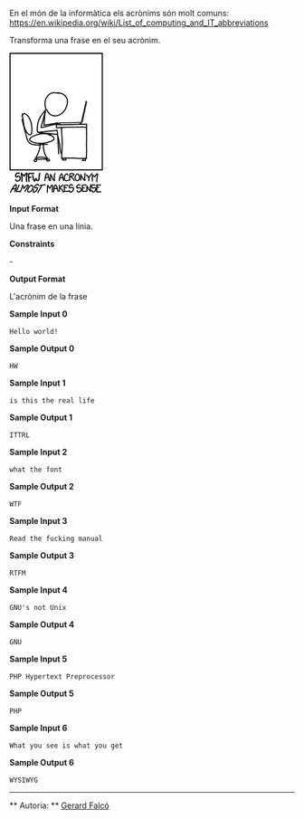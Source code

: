 En el món de la informàtica els acrònims són molt comuns:
<https://en.wikipedia.org/wiki/List_of_computing_and_IT_abbreviations>

Transforma una frase en el seu acrònim.

![image](1557483137-04b68bf814-smfw.png)

**Input Format**

Una frase en una línia.

**Constraints**

\-

**Output Format**

L'acrònim de la frase

**Sample Input 0**

    Hello world!

**Sample Output 0**

``` 
HW
```

**Sample Input 1**

    is this the real life

**Sample Output 1**

    ITTRL

**Sample Input 2**

    what the font

**Sample Output 2**

    WTF

**Sample Input 3**

    Read the fucking manual

**Sample Output 3**

    RTFM

**Sample Input 4**

    GNU's not Unix

**Sample Output 4**

    GNU

**Sample Input 5**

    PHP Hypertext Preprocessor

**Sample Output 5**

    PHP

**Sample Input 6**

    What you see is what you get

**Sample Output 6**

    WYSIWYG

----------

** Autoria: **
[Gerard Falcó](https://github.com/gerardfp)
